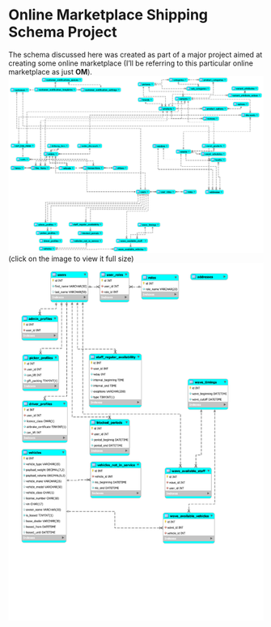 # Online Marketplace Shipping Schema Project
The schema discussed here was created as part of a major project aimed at creating some online marketplace (I’ll be referring to this particular online marketplace as just **OM**). 
![ ](https://github.com/AndreiMaikov/MVM_Shipping--SQL/blob/main/images/OM_Full_condensed.png)
(click on the image to view it full size)
![ ](https://github.com/AndreiMaikov/MVM_Shipping--SQL/blob/main/images/OM_Shipping.svg)